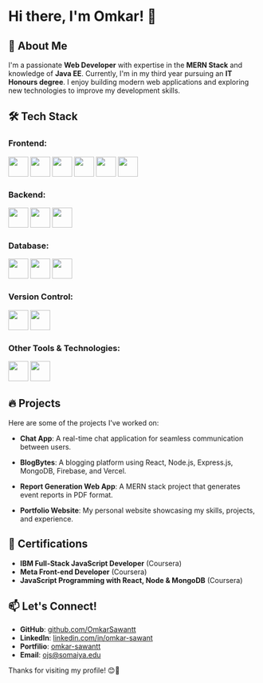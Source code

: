 # Hi there, I'm Omkar! 👋

## 🚀 About Me

I'm a passionate **Web Developer** with expertise in the **MERN Stack** and knowledge of **Java EE**. Currently, I'm in my third year pursuing an **IT Honours degree**. I enjoy building modern web applications and exploring new technologies to improve my development skills.

## 🛠️ Tech Stack

### Frontend:
<img src="https://cdn.jsdelivr.net/gh/devicons/devicon/icons/react/react-original.svg" width="40" height="40"/> <img src="https://cdn.jsdelivr.net/gh/devicons/devicon/icons/html5/html5-original.svg" width="40" height="40"/> <img src="https://cdn.jsdelivr.net/gh/devicons/devicon/icons/css3/css3-original.svg" width="40" height="40"/> <img src="https://cdn.jsdelivr.net/gh/devicons/devicon/icons/javascript/javascript-original.svg" width="40" height="40"/> <img src="https://cdn.jsdelivr.net/gh/devicons/devicon/icons/tailwindcss/tailwindcss-original.svg" width="40" height="40"/> <img src="https://cdn.jsdelivr.net/gh/devicons/devicon/icons/materialui/materialui-original.svg" width="40" height="40"/> 

### Backend:
<img src="https://cdn.jsdelivr.net/gh/devicons/devicon/icons/nodejs/nodejs-original.svg" width="40" height="40"/> <img src="https://cdn.jsdelivr.net/gh/devicons/devicon/icons/express/express-original.svg" width="40" height="40"/> <img src="https://cdn.jsdelivr.net/gh/devicons/devicon/icons/spring/spring-original.svg" width="40" height="40"/> 

### Database:
<img src="https://cdn.jsdelivr.net/gh/devicons/devicon/icons/mongodb/mongodb-original.svg" width="40" height="40"/> <img src="https://cdn.jsdelivr.net/gh/devicons/devicon/icons/firebase/firebase-plain.svg" width="40" height="40"/> <img src="https://cdn.jsdelivr.net/gh/devicons/devicon/icons/mysql/mysql-original.svg" width="40" height="40"/> 

### Version Control:
<img src="https://cdn.jsdelivr.net/gh/devicons/devicon/icons/git/git-original.svg" width="40" height="40"/> <img src="https://cdn.jsdelivr.net/gh/devicons/devicon/icons/github/github-original.svg" width="40" height="40"/> 

### Other Tools & Technologies:

<img src="https://cdn.jsdelivr.net/gh/devicons/devicon/icons/zustand/zustand-original.svg" width="40" height="40"/> <img src="https://cdn.jsdelivr.net/gh/devicons/devicon/icons/redux/redux-original.svg" width="40" height="40"/> 

## 🔥 Projects

Here are some of the projects I've worked on:
- **Chat App**: A real-time chat application for seamless communication between users.
- **BlogBytes**: A blogging platform using React, Node.js, Express.js, MongoDB, Firebase, and Vercel.

- **Report Generation Web App**: A MERN stack project that generates event reports in PDF format.
- **Portfolio Website**: My personal website showcasing my skills, projects, and experience.

## 📜 Certifications

- **IBM Full-Stack JavaScript Developer** (Coursera)
- **Meta Front-end Developer** (Coursera)
- **JavaScript Programming with React, Node & MongoDB** (Coursera)

## 📫 Let's Connect!

- **GitHub**: [github.com/OmkarSawantt](https://github.com/OmkarSawantt)
- **LinkedIn**: [linkedin.com/in/omkar-sawant](https://linkedin.com/in/omkar-sawant-5283b1283)
- **Portfilio**: [omkar-sawantt](https://omkar-sawantt.vercel.app)
- **Email**: ojs@somaiya.edu

Thanks for visiting my profile! 😊🚀

